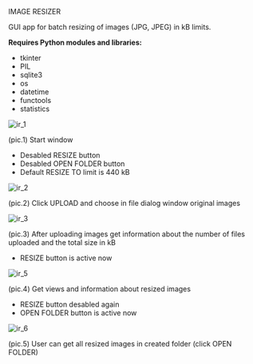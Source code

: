 IMAGE RESIZER

GUI app for batch resizing of images (JPG, JPEG) in kB limits.

<b>Requires Python modules and libraries:</b> 
- tkinter 
- PIL 
- sqlite3
- os
- datetime
- functools
- statistics

![ir_1](https://user-images.githubusercontent.com/10896191/232921002-1c939225-35e6-4d6a-b5ab-08157c273e43.jpg)

(pic.1) Start window

- Desabled RESIZE button
- Desabled OPEN FOLDER button
- Default RESIZE TO limit is 440 kB

![ir_2](https://user-images.githubusercontent.com/10896191/232921850-7f2cddbd-9147-4227-8fbe-5c26401e9b38.jpg)

(pic.2) Click UPLOAD and choose in file dialog window original images

![ir_3](https://user-images.githubusercontent.com/10896191/232922214-1ab6a04a-7028-42be-acb3-eefbbcb15ca4.jpg)

(pic.3) After uploading images get information about the number of files uploaded and the total size in kB

- RESIZE button is active now

![ir_5](https://user-images.githubusercontent.com/10896191/232922946-8b418f2d-c962-4d86-aa50-0244f76baa7e.jpg)

(pic.4) Get views and information about resized images

- RESIZE button desabled again
- OPEN FOLDER button is active now

![ir_6](https://user-images.githubusercontent.com/10896191/232923385-a62c52d1-4153-42a6-8cce-fd3cff826ffb.jpg)

(pic.5) User can get all resized images in created folder (click OPEN FOLDER)
